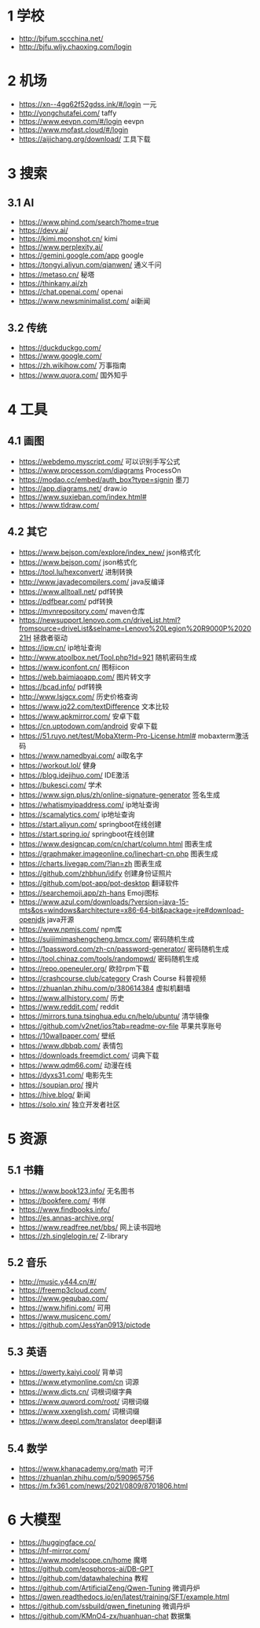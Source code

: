 

# 1 学校

- http://bjfum.sccchina.net/
- http://bjfu.wljy.chaoxing.com/login


# 2 机场


- https://xn--4gq62f52gdss.ink/#/login  一元
- http://yongchutafei.com/  taffy
- https://www.eevpn.com/#/login  eevpn
- https://www.mofast.cloud/#/login
- https://aijichang.org/download/  工具下载


# 3 搜索

## 3.1 AI

- https://www.phind.com/search?home=true
- https://devv.ai/
- https://kimi.moonshot.cn/  kimi
- https://www.perplexity.ai/
- https://gemini.google.com/app  google
- https://tongyi.aliyun.com/qianwen/  通义千问
- https://metaso.cn/  秘塔
- https://thinkany.ai/zh
- https://chat.openai.com/  openai
- https://www.newsminimalist.com/  ai新闻

## 3.2 传统

- https://duckduckgo.com/
- https://www.google.com/
- https://zh.wikihow.com/  万事指南
- https://www.quora.com/  国外知乎

# 4 工具


## 4.1 画图

- https://webdemo.myscript.com/  可以识别手写公式
- https://www.processon.com/diagrams  ProcessOn
- https://modao.cc/embed/auth_box?type=signin  墨刀
- https://app.diagrams.net/  draw.io
- https://www.suxieban.com/index.html#
- https://www.tldraw.com/

## 4.2 其它

- https://www.bejson.com/explore/index_new/  json格式化
- https://www.bejson.com/  json格式化
- https://tool.lu/hexconvert/  进制转换
- http://www.javadecompilers.com/  java反编译
- https://www.alltoall.net/  pdf转换
- https://pdfbear.com/ pdf转换
- https://mvnrepository.com/ maven仓库
- https://newsupport.lenovo.com.cn/driveList.html?fromsource=driveList&selname=Lenovo%20Legion%20R9000P%202021H  拯救者驱动
- https://ipw.cn/ ip地址查询
- http://www.atoolbox.net/Tool.php?Id=921 随机密码生成
- https://www.iconfont.cn/ 图标icon
- https://web.baimiaoapp.com/ 图片转文字
- https://bcad.info/  pdf转换
- http://www.lsjgcx.com/ 历史价格查询
- https://www.jq22.com/textDifference 文本比较
- https://www.apkmirror.com/ 安卓下载
- https://cn.uptodown.com/android 安卓下载
- https://51.ruyo.net/test/MobaXterm-Pro-License.html# mobaxterm激活码
- https://www.namedbyai.com/  ai取名字
- https://workout.lol/  健身
- https://blog.idejihuo.com/  IDE激活
- https://bukesci.com/  学术
- https://www.sign.plus/zh/online-signature-generator 签名生成
- https://whatismyipaddress.com/  ip地址查询
- https://scamalytics.com/  ip地址查询
- https://start.aliyun.com/  springboot在线创建
- https://start.spring.io/  springboot在线创建
- https://www.designcap.com/cn/chart/column.html  图表生成
- https://graphmaker.imageonline.co/linechart-cn.php  图表生成
- https://charts.livegap.com/?lan=zh  图表生成
- https://github.com/zhbhun/idify  创建身份证照片
- https://github.com/pot-app/pot-desktop  翻译软件
- https://searchemoji.app/zh-hans  Emoji图标
- https://www.azul.com/downloads/?version=java-15-mts&os=windows&architecture=x86-64-bit&package=jre#download-openjdk  java开源
- https://www.npmjs.com/  npm库
- https://suijimimashengcheng.bmcx.com/  密码随机生成
- https://1password.com/zh-cn/password-generator/  密码随机生成
- https://tool.chinaz.com/tools/randompwd/  密码随机生成
- https://repo.openeuler.org/  欧拉rpm下载
- https://crashcourse.club/category  Crash Course 科普视频
- https://zhuanlan.zhihu.com/p/380614384  虚拟机翻墙
- https://www.allhistory.com/  历史
- https://www.reddit.com/ reddit
- https://mirrors.tuna.tsinghua.edu.cn/help/ubuntu/  清华镜像
- https://github.com/v2net/ios?tab=readme-ov-file  苹果共享账号
- https://10wallpaper.com/  壁纸
- https://www.dbbqb.com/  表情包
- https://downloads.freemdict.com/  词典下载
- https://www.qdm66.com/  动漫在线
- https://dyxs31.com/ 电影先生
- https://soupian.pro/  搜片
- https://hive.blog/  新闻
- https://solo.xin/  独立开发者社区


# 5 资源

## 5.1 书籍

- https://www.book123.info/ 无名图书
- https://bookfere.com/ 书伴
- https://www.findbooks.info/
- https://es.annas-archive.org/
- https://www.readfree.net/bbs/  网上读书园地
- https://zh.singlelogin.re/  Z-library

## 5.2 音乐

- http://music.y444.cn/#/
- https://freemp3cloud.com/
- https://www.gequbao.com/
- https://www.hifini.com/  可用
- https://www.musicenc.com/
- https://github.com/JessYan0913/pictode


## 5.3 英语

- https://qwerty.kaiyi.cool/  背单词
- https://www.etymonline.com/cn 词源
- https://www.dicts.cn/ 词根词缀字典
- https://www.quword.com/root/  词根词缀
- https://www.xxenglish.com/  词根词缀
- https://www.deepl.com/translator  deepl翻译


## 5.4 数学

- https://www.khanacademy.org/math  可汗
- https://zhuanlan.zhihu.com/p/590965756
- https://m.fx361.com/news/2021/0809/8701806.html



# 6 大模型

- https://huggingface.co/
- https://hf-mirror.com/
- https://www.modelscope.cn/home  魔塔
- https://github.com/eosphoros-ai/DB-GPT
- https://github.com/datawhalechina  教程
- https://github.com/ArtificialZeng/Qwen-Tuning  微调丹炉
- https://qwen.readthedocs.io/en/latest/training/SFT/example.html
- https://github.com/ssbuild/qwen_finetuning  微调丹炉
- https://github.com/KMnO4-zx/huanhuan-chat  数据集

















